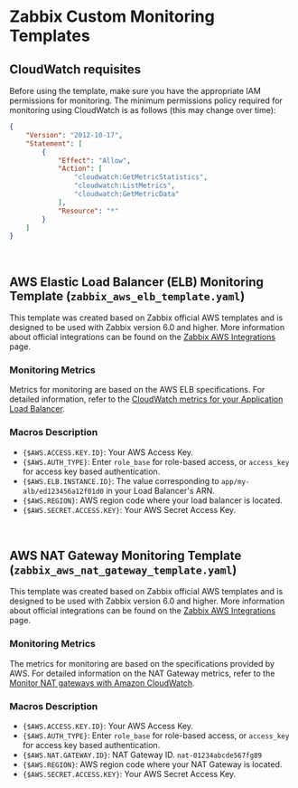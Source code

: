 # Zabbix Custom Monitoring Templates

## CloudWatch requisites

Before using the template, make sure you have the appropriate IAM permissions for monitoring. The minimum permissions policy required for monitoring using CloudWatch is as follows
(this may change over time):

```json
{
    "Version": "2012-10-17",
    "Statement": [
        {
            "Effect": "Allow",
            "Action": [
                "cloudwatch:GetMetricStatistics",
                "cloudwatch:ListMetrics",
                "cloudwatch:GetMetricData"
            ],
            "Resource": "*"
        }
    ]
}
```

<br />

## AWS Elastic Load Balancer (ELB) Monitoring Template (`zabbix_aws_elb_template.yaml`)

This template was created based on Zabbix official AWS templates and is designed to be used with Zabbix version 6.0 and higher.
More information about official integrations can be found on the [Zabbix AWS Integrations](https://www.zabbix.com/integrations/aws) page.

### Monitoring Metrics

Metrics for monitoring are based on the AWS ELB specifications. For detailed information, refer to the [CloudWatch metrics for your Application Load Balancer](https://docs.aws.amazon.com/elasticloadbalancing/latest/application/load-balancer-cloudwatch-metrics.html).

### Macros Description

- `{$AWS.ACCESS.KEY.ID}`: Your AWS Access Key.
- `{$AWS.AUTH_TYPE}`: Enter `role_base` for role-based access, or `access_key` for access key based authentication.
- `{$AWS.ELB.INSTANCE.ID}`: The value corresponding to `app/my-alb/ed123456a12f01d0` in your Load Balancer's ARN.
- `{$AWS.REGION}`: AWS region code where your load balancer is located.
- `{$AWS.SECRET.ACCESS.KEY}`: Your AWS Secret Access Key.

<br />

## AWS NAT Gateway Monitoring Template (`zabbix_aws_nat_gateway_template.yaml`)

This template was created based on Zabbix official AWS templates and is designed to be used with Zabbix version 6.0 and higher.
More information about official integrations can be found on the [Zabbix AWS Integrations](https://www.zabbix.com/integrations/aws) page.

### Monitoring Metrics

The metrics for monitoring are based on the specifications provided by AWS. For detailed information on the NAT Gateway metrics, refer to the [Monitor NAT gateways with Amazon CloudWatch](https://docs.aws.amazon.com/vpc/latest/userguide/vpc-nat-gateway-cloudwatch.html).

### Macros Description

- `{$AWS.ACCESS.KEY.ID}`: Your AWS Access Key.
- `{$AWS.AUTH_TYPE}`: Enter `role_base` for role-based access, or `access_key` for access key based authentication.
- `{$AWS.NAT.GATEWAY.ID}`: NAT Gateway ID. `nat-01234abcde567fg89`
- `{$AWS.REGION}`: AWS region code where your NAT Gateway is located.
- `{$AWS.SECRET.ACCESS.KEY}`: Your AWS Secret Access Key.
